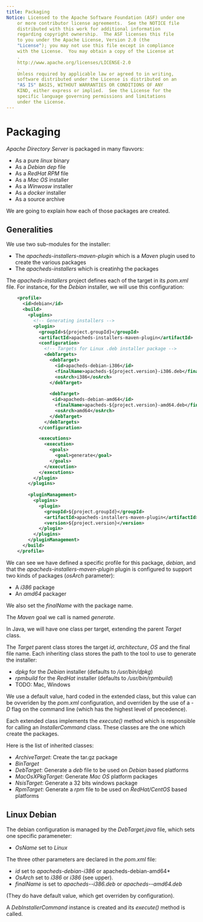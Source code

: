 ```yaml
---
title: Packaging
Notice: Licensed to the Apache Software Foundation (ASF) under one
    or more contributor license agreements.  See the NOTICE file
    distributed with this work for additional information
    regarding copyright ownership.  The ASF licenses this file
    to you under the Apache License, Version 2.0 (the
    "License"); you may not use this file except in compliance
    with the License.  You may obtain a copy of the License at
    .
    http://www.apache.org/licenses/LICENSE-2.0
    .
    Unless required by applicable law or agreed to in writing,
    software distributed under the License is distributed on an
    "AS IS" BASIS, WITHOUT WARRANTIES OR CONDITIONS OF ANY
    KIND, either express or implied.  See the License for the
    specific language governing permissions and limitations
    under the License.
---
```


# Packaging

*Apache Directory Server* is packaged in many flavvors:

* As a pure *linux* binary
* As a *Debian* *dep* file
* As a *RedHat* *RPM* file
* As a *Mac OS* installer
* As a *Winwosw* installer
* As a *docker* installer
* As a source archive

We are going to explain how each of those packages are created.

## Generalities

We use two sub-modules for the installer:
* The *apacheds-installers-maven-plugin* which is a *Maven* plugin used to create the various packages
* The *apacheds-installers* which is creatinhg the packages

The *apacheds-installers* project defines each of the target in its *pom.xml* file. For instance, for the *Debian* installer, we will use this configuration:

```xml
    <profile>
      <id>debian</id>
      <build>
        <plugins>
          <!-- Generating installers -->
          <plugin>
            <groupId>${project.groupId}</groupId>
            <artifactId>apacheds-installers-maven-plugin</artifactId>
            <configuration>
              <!-- Targets for Linux .deb installer package -->
              <debTargets>
                <debTarget>
                  <id>apacheds-debian-i386</id>
                  <finalName>apacheds-${project.version}-i386.deb</finalName>
                  <osArch>i386</osArch>
                </debTarget>
                
                <debTarget>
                 <id>apacheds-debian-amd64</id>
                  <finalName>apacheds-${project.version}-amd64.deb</finalName>
                  <osArch>amd64</osArch>
                </debTarget>
              </debTargets>
            </configuration>

            <executions>
              <execution>
                <goals>
                  <goal>generate</goal>
                </goals>
              </execution>
            </executions>
          </plugin>
        </plugins>
        
        <pluginManagement>
          <plugins>
            <plugin>
              <groupId>${project.groupId}</groupId>
              <artifactId>apacheds-installers-maven-plugin</artifactId>
              <version>${project.version}</version>
            </plugin>
          </plugins>
        </pluginManagement>
      </build>
    </profile>
```

We can see we have defined a specific profile for this package, *debian*, and that the _apacheds-installers-maven-plugin_ plugin is configured to support two kinds of packages (_osArch_ parameter):
* A *i386* package
* An *amd64* packager

We also set the _finalName_ with the package name.

The *Maven* goal we call is named _generate_.

In Java, we will have one class per target, extending the parent _Target_ class.

The _Target_ parent class stores the target *id*, *architecture*, *OS* and the final file name. Each inheriting class stores the path to the tool to use to generate the installer:

* _dpkg_ for the *Debian* installer (defaults to _/usr/bin/dpkg_)
* _rpmbuild_ for the *RedHat* installer (defaults to _/usr/bin/rpmbuild_)
* TODO: Mac, Windows

We use a default value, hard coded in the extended class, but this value can be ovveriden by the _pom.xml_ configuration, and overriden by the use of a *-D* flag on the command line (which has the highest level of precedence).

Each extended class implements the _execute()_ method which is responsible for calling an _InstallerCommand_ class. These classes are the one which create the packages.

Here is the list of inherited classes:

* _ArchiveTarget_: Create the tar.gz package
* _BinTarget_
* _DebTarget_: Generate a *deb* file to be used on *Debian* based platforms
* _MacOsXPkgTarget_: Generate *Mac OS* platform packages
* _NsisTarget_: Generate a 32 bits windows package
* _RpmTarget_: Generate a *rpm* file to be used on *RedHat/CentOS* based platforms

## Linux Debian

The debian configuration is managed by the _DebTarget.java_ file, which sets one specific parameneter:
* _OsName_ set to *Linux*


The three other parameters are declared in the _pom.xml_ file:

* _id_ set to *apacheds-debian-i386* or apacheds-debian-amd64*
* _OsArch_ set to *i386* or *i386* (see upper).
* _finalName_ is set to *apacheds-<version>-i386.deb* or *apacheds-<version>-amd64.deb*

(They do have default value, which get overriden by configuration).


A _DebInstallerCommand_ instance is created and its _execute()_ method is called.


